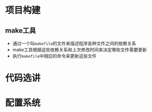 #  项目构建

## make工具

-   通过一个叫`makefile`的文件来描述程序各种文件之间的依赖关系
-   make工具根据这些依赖关系和上次修改时间来决定哪些文件需要更新
-   执行`makefile`中相应的命令来更新这些文件

#  代码选讲



#  配置系统